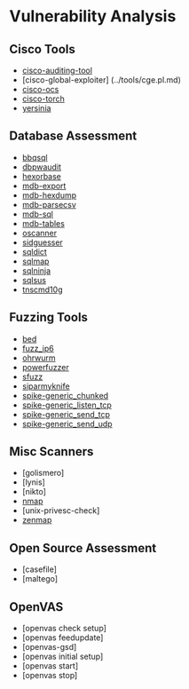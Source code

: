 # Vulnerability Analysis

Cisco Tools
-----------

 * [cisco-auditing-tool](../tools/CAT.md)
 * [cisco-global-exploiter] (../tools/cge.pl.md)
 * [cisco-ocs](../tools/ocs.md)
 * [cisco-torch](../tools/cisco-torch.md)
 * [yersinia](../tools/yersinia.md)

Database Assessment
-------------------

 * [bbqsql](../tools/bbqsql.md)
 * [dbpwaudit](../tools/dbpwaudit.md)
 * [hexorbase](../tools/hexorbase.md)
 * [mdb-export](../tools/mdb-export.md)
 * [mdb-hexdump](../tools/mdb-dump.md)
 * [mdb-parsecsv](../tools/mdb-parsecsv.md)
 * [mdb-sql](../tools/mdb-sql.md)
 * [mdb-tables](../tools/mdb-tables.md)
 * [oscanner](../tools/oscanner.md)
 * [sidguesser](../tools/sidguess.md)
 * [sqldict](../tools/sqldict.md)
 * [sqlmap](../tools/sqlmap.md)
 * [sqlninja](../tools/sqlninja.md)
 * [sqlsus](../tools/sqlsus.md)
 * [tnscmd10g](../tools/tnscmd10g.md)

Fuzzing Tools
-------------

 * [bed](../tools/bed.md)
 * [fuzz_ip6](../tools/fuzz_ip6.md)
 * [ohrwurm](../tools/ohrwurm.md)
 * [powerfuzzer](../tools/powerfuzzer.md)
 * [sfuzz](../tools/sfuzz.md)
 * [siparmyknife](../tools/siparmyknife.md)
 * [spike-generic_chunked](../tools/generic_chunked.md)
 * [spike-generic_listen_tcp](../tools/generic_listen_tcp.md)
 * [spike-generic_send_tcp](../tools/generic_send_tcp.md)
 * [spike-generic_send_udp](../tools/generic_send_udp.md)

Misc Scanners
-------------

 * [golismero]
 * [lynis]
 * [nikto]
 * [nmap](../tools/nmap.md)
 * [unix-privesc-check]
 * [zenmap](../tools/zenmap.md)

Open Source Assessment
----------------------

 * [casefile]
 * [maltego]

OpenVAS
-------

 * [openvas check setup]
 * [openvas feedupdate]
 * [openvas-gsd]
 * [openvas initial setup]
 * [openvas start]
 * [openvas stop]
